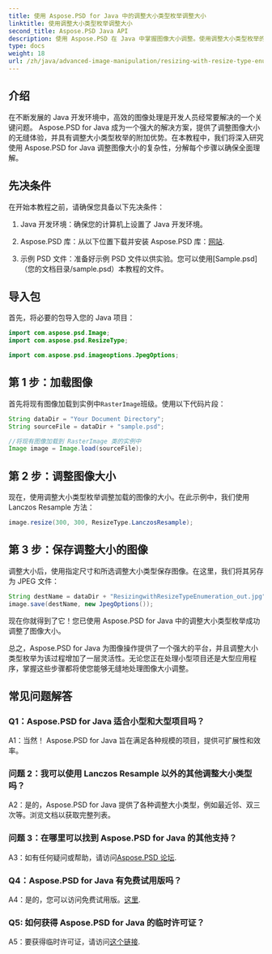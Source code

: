 ```yaml
---
title: 使用 Aspose.PSD for Java 中的调整大小类型枚举调整大小
linktitle: 使用调整大小类型枚举调整大小
second_title: Aspose.PSD Java API
description: 使用 Aspose.PSD 在 Java 中掌握图像大小调整。使用调整大小类型枚举的分步指南。
type: docs
weight: 18
url: /zh/java/advanced-image-manipulation/resizing-with-resize-type-enumeration/
---
```

## 介绍

在不断发展的 Java 开发环境中，高效的图像处理是开发人员经常要解决的一个关键问题。 Aspose.PSD for Java 成为一个强大的解决方案，提供了调整图像大小的无缝体验，并具有调整大小类型枚举的附加优势。在本教程中，我们将深入研究使用 Aspose.PSD for Java 调整图像大小的复杂性，分解每个步骤以确保全面理解。

## 先决条件

在开始本教程之前，请确保您具备以下先决条件：

1. Java 开发环境：确保您的计算机上设置了 Java 开发环境。

2. Aspose.PSD 库：从以下位置下载并安装 Aspose.PSD 库：[网站](https://releases.aspose.com/psd/java/).

3. 示例 PSD 文件：准备好示例 PSD 文件以供实验。您可以使用[Sample.psd]（您的文档目录/sample.psd）本教程的文件。

## 导入包

首先，将必要的包导入您的 Java 项目：

```java
import com.aspose.psd.Image;
import com.aspose.psd.ResizeType;

import com.aspose.psd.imageoptions.JpegOptions;
```

## 第 1 步：加载图像

首先将现有图像加载到实例中`RasterImage`班级。使用以下代码片段：

```java
String dataDir = "Your Document Directory";
String sourceFile = dataDir + "sample.psd";

//将现有图像加载到 RasterImage 类的实例中
Image image = Image.load(sourceFile);
```

## 第 2 步：调整图像大小

现在，使用调整大小类型枚举调整加载的图像的大小。在此示例中，我们使用 Lanczos Resample 方法：

```java
image.resize(300, 300, ResizeType.LanczosResample);
```

## 第 3 步：保存调整大小的图像

调整大小后，使用指定尺寸和所选调整大小类型保存图像。在这里，我们将其另存为 JPEG 文件：

```java
String destName = dataDir + "ResizingwithResizeTypeEnumeration_out.jpg";
image.save(destName, new JpegOptions());
```

现在你就得到了它！您已使用 Aspose.PSD for Java 中的调整大小类型枚举成功调整了图像大小。

总之，Aspose.PSD for Java 为图像操作提供了一个强大的平台，并且调整大小类型枚举为该过程增加了一层灵活性。无论您正在处理小型项目还是大型应用程序，掌握这些步骤都将使您能够无缝地处理图像大小调整。

## 常见问题解答

### Q1：Aspose.PSD for Java 适合小型和大型项目吗？

A1：当然！ Aspose.PSD for Java 旨在满足各种规模的项目，提供可扩展性和效率。

### 问题 2：我可以使用 Lanczos Resample 以外的其他调整大小类型吗？

A2：是的，Aspose.PSD for Java 提供了各种调整大小类型，例如最近邻、双三次等。浏览文档以获取完整列表。

### 问题 3：在哪里可以找到 Aspose.PSD for Java 的其他支持？

 A3：如有任何疑问或帮助，请访问[Aspose.PSD 论坛](https://forum.aspose.com/c/psd/34).

### Q4：Aspose.PSD for Java 有免费试用版吗？

 A4：是的，您可以访问免费试用版。[这里](https://releases.aspose.com/).

### Q5: 如何获得 Aspose.PSD for Java 的临时许可证？

 A5：要获得临时许可证，请访问[这个链接](https://purchase.aspose.com/temporary-license/).